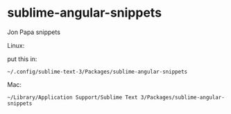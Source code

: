 # sublime-angular-snippets
Jon Papa snippets

Linux:

put this in:
```
~/.config/sublime-text-3/Packages/sublime-angular-snippets
```

Mac:

```
~/Library/Application Support/Sublime Text 3/Packages/sublime-angular-snippets
```
